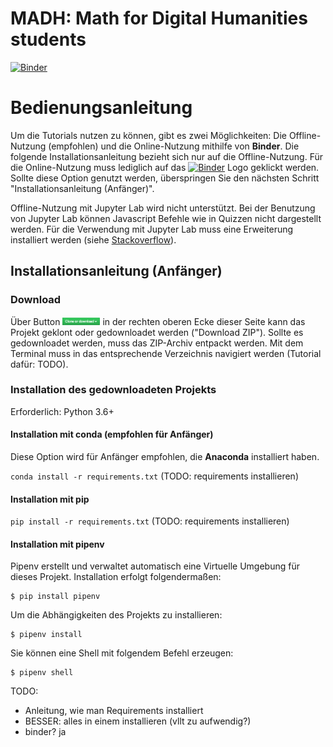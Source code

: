 # MADH: Math for Digital Humanities students

[![Binder](https://mybinder.org/badge_logo.svg)](https://mybinder.org/v2/gh/realjanpaulus/madh/master)

# Bedienungsanleitung

Um die Tutorials nutzen zu können, gibt es zwei Möglichkeiten: Die Offline-Nutzung (empfohlen) und die Online-Nutzung mithilfe von **Binder**. Die folgende Installationsanleitung bezieht sich nur auf die Offline-Nutzung. Für die Online-Nutzung muss lediglich auf das [![Binder](https://mybinder.org/badge_logo.svg)](https://mybinder.org/v2/gh/realjanpaulus/madh/master) Logo geklickt werden. Sollte diese Option genutzt werden, überspringen Sie den nächsten Schritt "Installationsanleitung (Anfänger)".

Offline-Nutzung mit Jupyter Lab wird nicht unterstützt. Bei der Benutzung von Jupyter Lab können Javascript Befehle wie in Quizzen nicht dargestellt werden. Für die Verwendung mit Jupyter Lab muss eine Erweiterung installiert werden (siehe <a href="https://stackoverflow.com/questions/49542417/how-to-get-ipywidgets-working-in-jupyter-lab">Stackoverflow</a>).

## Installationsanleitung (Anfänger)

### Download

Über Button <img src="src/img/clone_download.png" alt="clone_download-icon" width="60" height="12"/> in der rechten oberen Ecke dieser Seite kann das Projekt geklont oder gedownloadet werden ("Download ZIP"). Sollte es gedownloadet werden, muss das ZIP-Archiv entpackt werden. Mit dem Terminal muss in das entsprechende Verzeichnis navigiert werden (Tutorial dafür: TODO).


### Installation des gedownloadeten Projekts

Erforderlich: Python 3.6+

#### Installation mit conda (empfohlen für Anfänger)
Diese Option wird für Anfänger empfohlen, die **Anaconda** installiert haben.

`conda install -r requirements.txt` (TODO: requirements installieren)

#### Installation mit pip

`pip install -r requirements.txt` (TODO: requirements installieren)

#### Installation mit pipenv

Pipenv erstellt und verwaltet automatisch eine Virtuelle Umgebung für dieses Projekt. Installation erfolgt folgendermaßen:

```
$ pip install pipenv
```

Um die Abhängigkeiten des Projekts zu installieren:

```
$ pipenv install
```

Sie können eine Shell mit folgendem Befehl erzeugen:

```
$ pipenv shell
```




TODO:
- Anleitung, wie man Requirements installiert
- BESSER: alles in einem installieren (vllt zu aufwendig?)
- binder? ja
